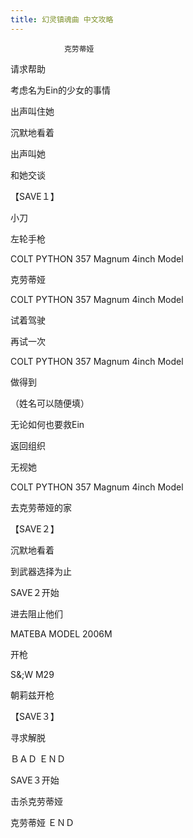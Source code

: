 ```yaml
---
title: 幻灵镇魂曲 中文攻略
---
```


                克劳蒂娅



请求帮助

考虑名为Ein的少女的事情

出声叫住她

沉默地看着

出声叫她

和她交谈

【SAVE１】

小刀

左轮手枪

COLT PYTHON 357 Magnum 4inch Model

克劳蒂娅

COLT PYTHON 357 Magnum 4inch Model

试着驾驶

再试一次

COLT PYTHON 357 Magnum 4inch Model

做得到

（姓名可以随便填）

无论如何也要救Ein

返回组织

无视她

COLT PYTHON 357 Magnum 4inch Model

去克劳蒂娅的家

【SAVE２】

沉默地看着



到武器选择为止



SAVE２开始



进去阻止他们

MATEBA MODEL 2006M

开枪

S&;W M29

朝莉兹开枪

【SAVE３】

寻求解脱



ＢＡＤ ＥＮＤ



SAVE３开始



击杀克劳蒂娅



克劳蒂娅 ＥＮＤ




              
